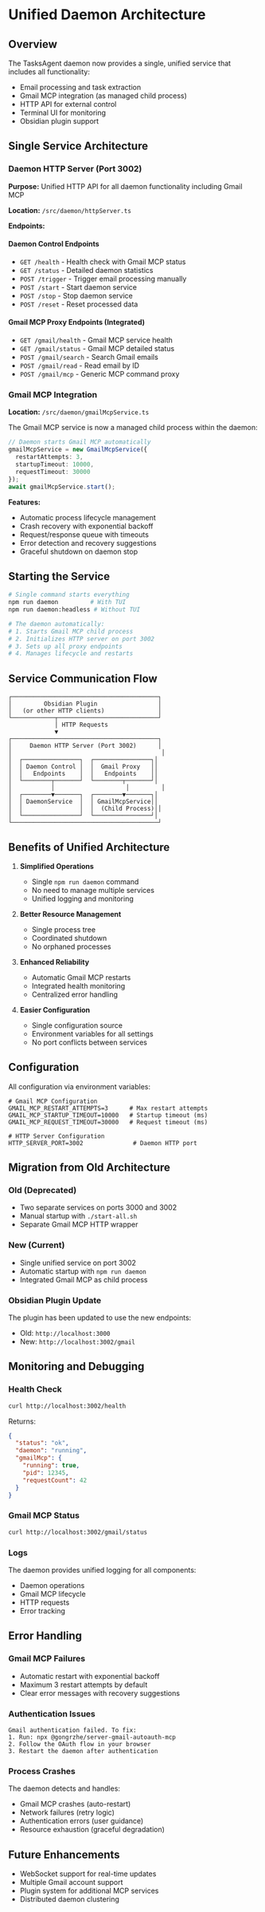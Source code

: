 # Unified Daemon Architecture

## Overview

The TasksAgent daemon now provides a single, unified service that includes all functionality:
- Email processing and task extraction
- Gmail MCP integration (as managed child process)
- HTTP API for external control
- Terminal UI for monitoring
- Obsidian plugin support

## Single Service Architecture

### Daemon HTTP Server (Port 3002)

**Purpose:** Unified HTTP API for all daemon functionality including Gmail MCP

**Location:** `/src/daemon/httpServer.ts`

**Endpoints:**

#### Daemon Control Endpoints
- `GET /health` - Health check with Gmail MCP status
- `GET /status` - Detailed daemon statistics
- `POST /trigger` - Trigger email processing manually
- `POST /start` - Start daemon service
- `POST /stop` - Stop daemon service  
- `POST /reset` - Reset processed data

#### Gmail MCP Proxy Endpoints (Integrated)
- `GET /gmail/health` - Gmail MCP service health
- `GET /gmail/status` - Gmail MCP detailed status
- `POST /gmail/search` - Search Gmail emails
- `POST /gmail/read` - Read email by ID
- `POST /gmail/mcp` - Generic MCP command proxy

### Gmail MCP Integration

**Location:** `/src/daemon/gmailMcpService.ts`

The Gmail MCP service is now a managed child process within the daemon:

```typescript
// Daemon starts Gmail MCP automatically
gmailMcpService = new GmailMcpService({
  restartAttempts: 3,
  startupTimeout: 10000,
  requestTimeout: 30000
});
await gmailMcpService.start();
```

**Features:**
- Automatic process lifecycle management
- Crash recovery with exponential backoff
- Request/response queue with timeouts
- Error detection and recovery suggestions
- Graceful shutdown on daemon stop

## Starting the Service

```bash
# Single command starts everything
npm run daemon         # With TUI
npm run daemon:headless # Without TUI

# The daemon automatically:
# 1. Starts Gmail MCP child process
# 2. Initializes HTTP server on port 3002
# 3. Sets up all proxy endpoints
# 4. Manages lifecycle and restarts
```

## Service Communication Flow

```
┌─────────────────────────────────────────┐
│         Obsidian Plugin                 │
│   (or other HTTP clients)               │
└────────────┬────────────────────────────┘
             │ HTTP Requests
             ▼
┌─────────────────────────────────────────┐
│     Daemon HTTP Server (Port 3002)      │
│                                          │
│  ┌────────────────┐  ┌────────────────┐│
│  │ Daemon Control │  │  Gmail Proxy   ││
│  │   Endpoints    │  │   Endpoints    ││
│  └────────┬───────┘  └────────┬───────┘│
│           │                    │         │
│  ┌────────▼───────┐  ┌────────▼───────┐│
│  │ DaemonService  │  │ GmailMcpService││
│  │                │  │  (Child Process)││
│  └────────────────┘  └────────────────┘│
└─────────────────────────────────────────┘
```

## Benefits of Unified Architecture

1. **Simplified Operations**
   - Single `npm run daemon` command
   - No need to manage multiple services
   - Unified logging and monitoring

2. **Better Resource Management**
   - Single process tree
   - Coordinated shutdown
   - No orphaned processes

3. **Enhanced Reliability**
   - Automatic Gmail MCP restarts
   - Integrated health monitoring
   - Centralized error handling

4. **Easier Configuration**
   - Single configuration source
   - Environment variables for all settings
   - No port conflicts between services

## Configuration

All configuration via environment variables:

```env
# Gmail MCP Configuration
GMAIL_MCP_RESTART_ATTEMPTS=3      # Max restart attempts
GMAIL_MCP_STARTUP_TIMEOUT=10000   # Startup timeout (ms)
GMAIL_MCP_REQUEST_TIMEOUT=30000   # Request timeout (ms)

# HTTP Server Configuration  
HTTP_SERVER_PORT=3002              # Daemon HTTP port
```

## Migration from Old Architecture

### Old (Deprecated)
- Two separate services on ports 3000 and 3002
- Manual startup with `./start-all.sh`
- Separate Gmail MCP HTTP wrapper

### New (Current)
- Single unified service on port 3002
- Automatic startup with `npm run daemon`
- Integrated Gmail MCP as child process

### Obsidian Plugin Update
The plugin has been updated to use the new endpoints:
- Old: `http://localhost:3000`
- New: `http://localhost:3002/gmail`

## Monitoring and Debugging

### Health Check
```bash
curl http://localhost:3002/health
```

Returns:
```json
{
  "status": "ok",
  "daemon": "running",
  "gmailMcp": {
    "running": true,
    "pid": 12345,
    "requestCount": 42
  }
}
```

### Gmail MCP Status
```bash
curl http://localhost:3002/gmail/status
```

### Logs
The daemon provides unified logging for all components:
- Daemon operations
- Gmail MCP lifecycle
- HTTP requests
- Error tracking

## Error Handling

### Gmail MCP Failures
- Automatic restart with exponential backoff
- Maximum 3 restart attempts by default
- Clear error messages with recovery suggestions

### Authentication Issues
```
Gmail authentication failed. To fix:
1. Run: npx @gongrzhe/server-gmail-autoauth-mcp
2. Follow the OAuth flow in your browser
3. Restart the daemon after authentication
```

### Process Crashes
The daemon detects and handles:
- Gmail MCP crashes (auto-restart)
- Network failures (retry logic)
- Authentication errors (user guidance)
- Resource exhaustion (graceful degradation)

## Future Enhancements

- WebSocket support for real-time updates
- Multiple Gmail account support
- Plugin system for additional MCP services
- Distributed daemon clustering